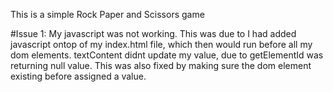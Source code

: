 This is a simple Rock Paper and Scissors game

#Issue 1: 
My javascript was not working. This was due to I had added javascript ontop of my index.html file, which then would run before all my dom elements. textContent didnt update my value, due to getElementId was returning null value. This was also fixed by making sure the dom element existing before assigned a value. 
